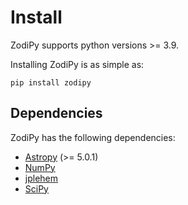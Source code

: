 # Install

ZodiPy supports python versions >= 3.9.

Installing ZodiPy is as simple as:

```
pip install zodipy
```


## Dependencies
ZodiPy has the following dependencies:

- [Astropy](https://www.astropy.org) (>= 5.0.1)
- [NumPy](https://numpy.org)
- [jplehem](https://pypi.org/project/jplephem/)
- [SciPy](https://scipy.org/)
